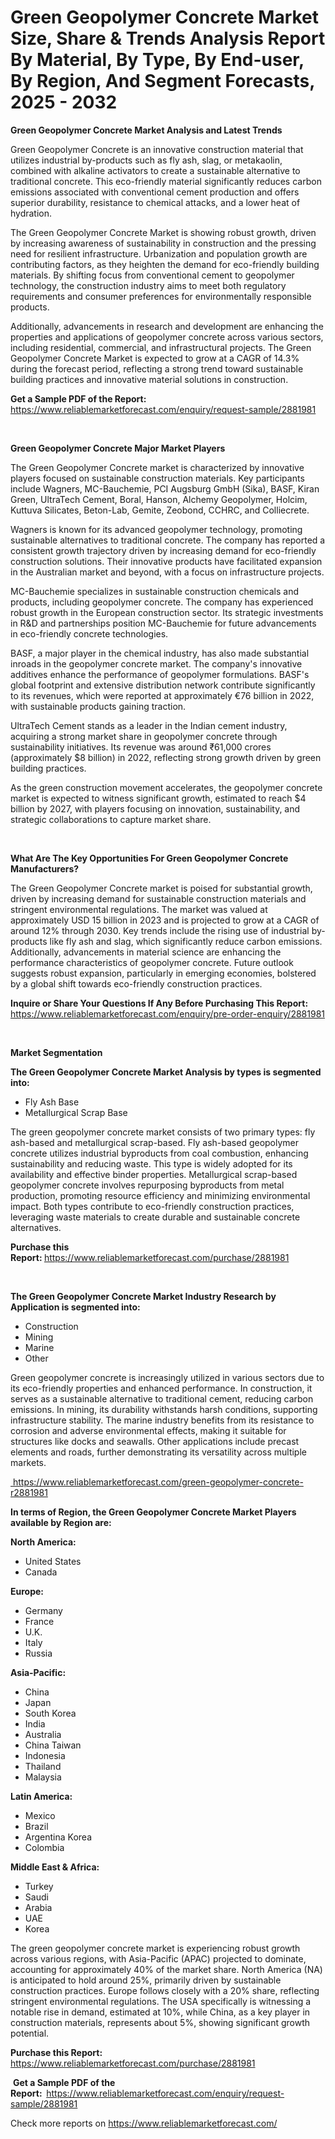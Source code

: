 <p><h1>Green Geopolymer Concrete Market Size, Share & Trends Analysis Report By Material, By Type, By End-user, By Region, And Segment Forecasts, 2025 - 2032</h1></p><p><strong>Green Geopolymer Concrete Market Analysis and Latest Trends</strong></p>
<p><p>Green Geopolymer Concrete is an innovative construction material that utilizes industrial by-products such as fly ash, slag, or metakaolin, combined with alkaline activators to create a sustainable alternative to traditional concrete. This eco-friendly material significantly reduces carbon emissions associated with conventional cement production and offers superior durability, resistance to chemical attacks, and a lower heat of hydration.</p><p>The Green Geopolymer Concrete Market is showing robust growth, driven by increasing awareness of sustainability in construction and the pressing need for resilient infrastructure. Urbanization and population growth are contributing factors, as they heighten the demand for eco-friendly building materials. By shifting focus from conventional cement to geopolymer technology, the construction industry aims to meet both regulatory requirements and consumer preferences for environmentally responsible products.</p><p>Additionally, advancements in research and development are enhancing the properties and applications of geopolymer concrete across various sectors, including residential, commercial, and infrastructural projects. The Green Geopolymer Concrete Market is expected to grow at a CAGR of 14.3% during the forecast period, reflecting a strong trend toward sustainable building practices and innovative material solutions in construction.</p></p>
<p><strong>Get a Sample PDF of the Report:&nbsp;</strong> <a href="https://www.reliablemarketforecast.com/enquiry/request-sample/2881981?utm_campaign=2875&utm_medium=2&utm_source=Github&utm_content=ia&utm_term=12032025&utm_id=green-geopolymer-concrete">https://www.reliablemarketforecast.com/enquiry/request-sample/2881981</a></p>
<p>&nbsp;</p>
<p><strong>Green Geopolymer Concrete Major Market Players</strong></p>
<p><p>The Green Geopolymer Concrete market is characterized by innovative players focused on sustainable construction materials. Key participants include Wagners, MC-Bauchemie, PCI Augsburg GmbH (Sika), BASF, Kiran Green, UltraTech Cement, Boral, Hanson, Alchemy Geopolymer, Holcim, Kuttuva Silicates, Beton-Lab, Gemite, Zeobond, CCHRC, and Colliecrete.</p><p>Wagners is known for its advanced geopolymer technology, promoting sustainable alternatives to traditional concrete. The company has reported a consistent growth trajectory driven by increasing demand for eco-friendly construction solutions. Their innovative products have facilitated expansion in the Australian market and beyond, with a focus on infrastructure projects.</p><p>MC-Bauchemie specializes in sustainable construction chemicals and products, including geopolymer concrete. The company has experienced robust growth in the European construction sector. Its strategic investments in R&D and partnerships position MC-Bauchemie for future advancements in eco-friendly concrete technologies.</p><p>BASF, a major player in the chemical industry, has also made substantial inroads in the geopolymer concrete market. The company's innovative additives enhance the performance of geopolymer formulations. BASF's global footprint and extensive distribution network contribute significantly to its revenues, which were reported at approximately €76 billion in 2022, with sustainable products gaining traction.</p><p>UltraTech Cement stands as a leader in the Indian cement industry, acquiring a strong market share in geopolymer concrete through sustainability initiatives. Its revenue was around ₹61,000 crores (approximately $8 billion) in 2022, reflecting strong growth driven by green building practices.</p><p>As the green construction movement accelerates, the geopolymer concrete market is expected to witness significant growth, estimated to reach $4 billion by 2027, with players focusing on innovation, sustainability, and strategic collaborations to capture market share.</p></p>
<p>&nbsp;</p>
<p><strong>What Are The Key Opportunities For Green Geopolymer Concrete Manufacturers?</strong></p>
<p><p>The Green Geopolymer Concrete market is poised for substantial growth, driven by increasing demand for sustainable construction materials and stringent environmental regulations. The market was valued at approximately USD 15 billion in 2023 and is projected to grow at a CAGR of around 12% through 2030. Key trends include the rising use of industrial by-products like fly ash and slag, which significantly reduce carbon emissions. Additionally, advancements in material science are enhancing the performance characteristics of geopolymer concrete. Future outlook suggests robust expansion, particularly in emerging economies, bolstered by a global shift towards eco-friendly construction practices.</p></p>
<p><strong>Inquire or Share Your Questions If Any Before Purchasing This Report:</strong> <a href="https://www.reliablemarketforecast.com/enquiry/pre-order-enquiry/2881981?utm_campaign=2875&utm_medium=2&utm_source=Github&utm_content=ia&utm_term=12032025&utm_id=green-geopolymer-concrete">https://www.reliablemarketforecast.com/enquiry/pre-order-enquiry/2881981</a></p>
<p>&nbsp;</p>
<p><strong>Market Segmentation</strong></p>
<p><strong>The Green Geopolymer Concrete Market Analysis by types is segmented into:</strong></p>
<p><ul><li>Fly Ash Base</li><li>Metallurgical Scrap Base</li></ul></p>
<p><p>The green geopolymer concrete market consists of two primary types: fly ash-based and metallurgical scrap-based. Fly ash-based geopolymer concrete utilizes industrial byproducts from coal combustion, enhancing sustainability and reducing waste. This type is widely adopted for its availability and effective binder properties. Metallurgical scrap-based geopolymer concrete involves repurposing byproducts from metal production, promoting resource efficiency and minimizing environmental impact. Both types contribute to eco-friendly construction practices, leveraging waste materials to create durable and sustainable concrete alternatives.</p></p>
<p><strong>Purchase this Report:&nbsp;</strong><a href="https://www.reliablemarketforecast.com/purchase/2881981?utm_campaign=2875&utm_medium=2&utm_source=Github&utm_content=ia&utm_term=12032025&utm_id=green-geopolymer-concrete">https://www.reliablemarketforecast.com/purchase/2881981</a></p>
<p>&nbsp;</p>
<p><strong>The Green Geopolymer Concrete Market Industry Research by Application is segmented into:</strong></p>
<p><ul><li>Construction</li><li>Mining</li><li>Marine</li><li>Other</li></ul></p>
<p><p>Green geopolymer concrete is increasingly utilized in various sectors due to its eco-friendly properties and enhanced performance. In construction, it serves as a sustainable alternative to traditional cement, reducing carbon emissions. In mining, its durability withstands harsh conditions, supporting infrastructure stability. The marine industry benefits from its resistance to corrosion and adverse environmental effects, making it suitable for structures like docks and seawalls. Other applications include precast elements and roads, further demonstrating its versatility across multiple markets.</p></p>
<p><a href="https://www.reliablemarketforecast.com/green-geopolymer-concrete-r2881981?utm_campaign=2875&utm_medium=2&utm_source=Github&utm_content=ia&utm_term=12032025&utm_id=green-geopolymer-concrete">&nbsp;https://www.reliablemarketforecast.com/green-geopolymer-concrete-r2881981</a></p>
<p><strong>In terms of Region, the Green Geopolymer Concrete Market Players available by Region are:</strong></p>
<p>
    <p> <strong> North America: </strong>
        <ul>
            <li>United States</li>
            <li>Canada</li>
        </ul>
        </p> 
    <p> <strong> Europe: </strong>
        <ul>
            <li>Germany</li>
            <li>France</li>
            <li>U.K.</li>
            <li>Italy</li>
            <li>Russia</li>
        </ul>
        </p> 
    <p> <strong> Asia-Pacific: </strong>
        <ul>
            <li>China</li>
            <li>Japan</li>
            <li>South Korea</li>
            <li>India</li>
            <li>Australia</li>
            <li>China Taiwan</li>
            <li>Indonesia</li>
            <li>Thailand</li>
            <li>Malaysia</li>
        </ul>
        </p> 
    <p> <strong> Latin America: </strong>
        <ul>
            <li>Mexico</li>
            <li>Brazil</li>
            <li>Argentina Korea</li>
            <li>Colombia</li>
        </ul>
        </p> 
    <p> <strong> Middle East & Africa: </strong>
        <ul>
            <li>Turkey</li>
            <li>Saudi</li>
            <li>Arabia</li>
            <li>UAE</li>
            <li>Korea</li>
        </ul>
    </p>
    </p>
<p><p>The green geopolymer concrete market is experiencing robust growth across various regions, with Asia-Pacific (APAC) projected to dominate, accounting for approximately 40% of the market share. North America (NA) is anticipated to hold around 25%, primarily driven by sustainable construction practices. Europe follows closely with a 20% share, reflecting stringent environmental regulations. The USA specifically is witnessing a notable rise in demand, estimated at 10%, while China, as a key player in construction materials, represents about 5%, showing significant growth potential.</p></p>
<p><strong>Purchase this Report: </strong><a href="https://www.reliablemarketforecast.com/purchase/2881981?utm_campaign=2875&utm_medium=2&utm_source=Github&utm_content=ia&utm_term=12032025&utm_id=green-geopolymer-concrete">https://www.reliablemarketforecast.com/purchase/2881981</a></p>
<p>&nbsp;<strong>Get a Sample PDF of the Report:&nbsp;&nbsp;</strong><a href="https://www.reliablemarketforecast.com/enquiry/request-sample/2881981?utm_campaign=2875&utm_medium=2&utm_source=Github&utm_content=ia&utm_term=12032025&utm_id=green-geopolymer-concrete">https://www.reliablemarketforecast.com/enquiry/request-sample/2881981</a></p>
<p><strong></strong></p>
<p>Check more reports on <a href="https://www.reliablemarketforecast.com/?utm_campaign=2875&utm_medium=2&utm_source=Github&utm_content=ia&utm_term=12032025&utm_id=green-geopolymer-concrete">https://www.reliablemarketforecast.com/</a></p>